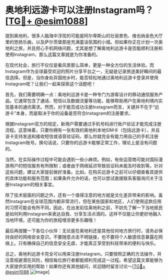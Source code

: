 # 奥地利远游卡可以注册Instagram吗？[[TG💪+ @esim1088](https://t.me/s/esim1088)]

提到奥地利，很多人脑海中浮现的可能是阿尔卑斯山的壮丽景色、维也纳金色大厅里的悠扬乐曲，以及萨尔茨堡那座充满童话氛围的小城。但如果你正在计划一次奥地利之旅，并且担心手机网络问题，尤其是想了解奥地利远游卡是否能顺利注册和使用Instagram，那么这篇文章就是为你准备的。

在现代社会，旅行不仅仅是看风景那么简单，更是一种全方位的生活体验。而Instagram作为全球最受欢迎的照片分享平台之一，无疑是记录旅途美好瞬间的最佳选择。但是，当你身处异国他乡时，能否轻松地通过奥地利远游卡登录并使用Instagram呢？让我们一起来探索这个话题吧！

首先，我们需要明确一点：奥地利远游卡是一种专门为游客设计的移动通信服务产品。它通常包含了通话、短信以及数据流量等功能，能够帮助用户在奥地利境内实现基本的通讯需求。然而，对于能否成功注册Instagram而言，关键并不在于“远游卡”本身，而是取决于你的设备是否符合Instagram的注册要求。

根据Instagram官方的规定，新用户需要通过手机号码进行账户验证才能完成注册流程。这意味着，只要你拥有一张有效的奥地利本地SIM卡（包括远游卡），并且该卡支持发送和接收短信或语音验证码，那么你就完全有能力用自己的手机注册Instagram账号。换句话说，只要你的远游卡能够正常工作，理论上是没有问题的。

当然，在实际操作过程中可能会遇到一些小麻烦。例如，有些运营商可能对国际漫游用户的短信服务有所限制；或者由于网络延迟导致验证码未能及时收到等。针对这些问题，建议大家提前做好准备。比如，在购买远游卡之前可以仔细查看其提供的具体功能和服务范围；如果条件允许的话，也可以尝试直接联系客服询问关于注册Instagram的相关事宜。

除了技术层面的问题之外，还有一个值得注意的地方就是文化差异带来的影响。虽然Instagram在全球范围内都非常流行，但在某些国家和地区，人们使用这款应用的习惯可能会有所不同。因此，在出发前往奥地利之前，不妨先了解一下当地居民是如何利用Instagram来表达自我、分享生活点滴的。这样不仅能让你更好地融入当地环境，还可能为你的旅程增添更多乐趣哦！

最后再提醒一下各位小伙伴：无论是在奥地利还是其他任何地方旅行时，请务必保持良好的网络安全意识。不要随意点击不明链接，也不要将个人敏感信息暴露在网络上。只有确保自己的信息安全无虞，才能真正享受到科技带来的便利与快乐。

总之，奥地利远游卡完全可以用来注册Instagram。只要按照正确的方法操作，并注意规避潜在风险，相信每位旅行者都能顺利完成这一过程。希望这篇文章能够为大家提供实用的帮助！如果你还有其他疑问，欢迎随时留言讨论～[[TG💪+ @esim1088](https://t.me/s/esim1088) ![Image](https://i.postimg.cc/4NQfJmqS/Snipaste-2025-05-13-00-14-12.png)]